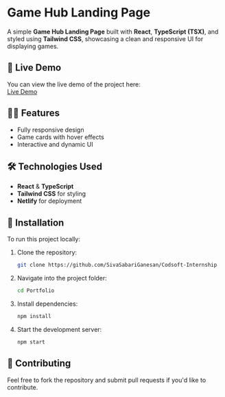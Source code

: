 # Game Hub Landing Page

A simple **Game Hub Landing Page** built with **React**, **TypeScript (TSX)**, and styled using **Tailwind CSS**, showcasing a clean and responsive UI for displaying games.

## 🚀 Live Demo

You can view the live demo of the project here:  
[Live Demo](https://ssggamehub.netlify.app/)

## 🧑‍💻 Features

- Fully responsive design
- Game cards with hover effects
- Interactive and dynamic UI

## 🛠️ Technologies Used

- **React** & **TypeScript**
- **Tailwind CSS** for styling
- **Netlify** for deployment

## 📂 Installation

To run this project locally:

1. Clone the repository:
   ```bash
   git clone https://github.com/SivaSabariGanesan/Codsoft-Internship
   ```
2. Navigate into the project folder:
   ```bash
   cd Portfolio
   ```
3. Install dependencies:
   ```bash
   npm install
   ```
4. Start the development server:
   ```bash
   npm start
   ```

## 🤝 Contributing

Feel free to fork the repository and submit pull requests if you'd like to contribute.
